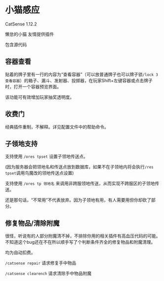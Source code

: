 # 小猫感应

CatSense 1.12.2

懒怠的小猫 友情提供插件

包含源代码

## 容器查看

贴着的牌子里有一行的内容为“查看容器”（可以放普通牌子也可以牌子锁`/lock 3 查看容器`）的箱子、漏斗、发射器、投掷器，在玩家Shift+左键容器或点击牌子时，打开一个容器预览界面。

该功能可有效增加玩家抽奖透明度。

## 收费门

经典插件重制，不解释。详见配置文件中的帮助命令。

## 子领地支持

支持使用 `/ores tpset` 设置子领地传送点。

(因为服务器会把领地名和传送点放到数据库，如果不在子领地内将会执行`/res tpset`调用鸟魔改的领地传送点设置)

支持使用 `/ores tp 领地名` 来调用非跨服领地传送，从而实现不跨服区的子领地传送。

还是那句话，“不常用”不代表放弃。因为子领地有用，有人需要用但你却砍了部分。

## 修复物品/清除附魔

很怪，听说有的人部分附魔清不掉，不排除你用的相关插件有高血压代码的可能。不知道这个bug还在不在所以顺手写了个判断条件齐全的修复物品和附魔清理。

均为自动扣费。

`/catsense repair` 请求修复手中物品

`/catsense clearench` 请求清除手中物品附魔